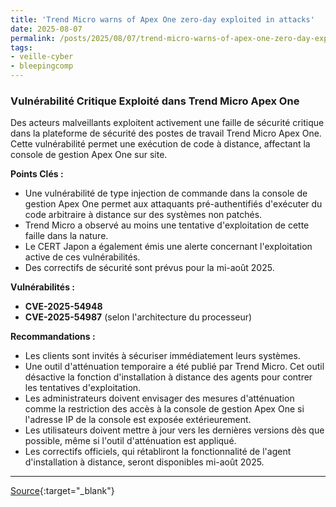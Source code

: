 ```yaml
---
title: 'Trend Micro warns of Apex One zero-day exploited in attacks'
date: 2025-08-07
permalink: /posts/2025/08/07/trend-micro-warns-of-apex-one-zero-day-exploited-in-attacks/
tags:
- veille-cyber
- bleepingcomp
---
```

### Vulnérabilité Critique Exploité dans Trend Micro Apex One

Des acteurs malveillants exploitent activement une faille de sécurité critique dans la plateforme de sécurité des postes de travail Trend Micro Apex One. Cette vulnérabilité permet une exécution de code à distance, affectant la console de gestion Apex One sur site.

**Points Clés :**

*   Une vulnérabilité de type injection de commande dans la console de gestion Apex One permet aux attaquants pré-authentifiés d'exécuter du code arbitraire à distance sur des systèmes non patchés.
*   Trend Micro a observé au moins une tentative d'exploitation de cette faille dans la nature.
*   Le CERT Japon a également émis une alerte concernant l'exploitation active de ces vulnérabilités.
*   Des correctifs de sécurité sont prévus pour la mi-août 2025.

**Vulnérabilités :**

*   **CVE-2025-54948**
*   **CVE-2025-54987** (selon l'architecture du processeur)

**Recommandations :**

*   Les clients sont invités à sécuriser immédiatement leurs systèmes.
*   Une outil d'atténuation temporaire a été publié par Trend Micro. Cet outil désactive la fonction d'installation à distance des agents pour contrer les tentatives d'exploitation.
*   Les administrateurs doivent envisager des mesures d'atténuation comme la restriction des accès à la console de gestion Apex One si l'adresse IP de la console est exposée extérieurement.
*   Les utilisateurs doivent mettre à jour vers les dernières versions dès que possible, même si l'outil d'atténuation est appliqué.
*   Les correctifs officiels, qui rétabliront la fonctionnalité de l'agent d'installation à distance, seront disponibles mi-août 2025.

---
[Source](https://www.bleepingcomputer.com/news/security/trend-micro-warns-of-endpoint-protection-zero-day-exploited-in-attacks/){:target="_blank"}
